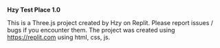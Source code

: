**Hzy Test Place 1.0**

This is a Three.js project created by Hzy on Replit. Please report issues / bugs if you encounter them.
The project was created using https://replit.com using html, css, js.

